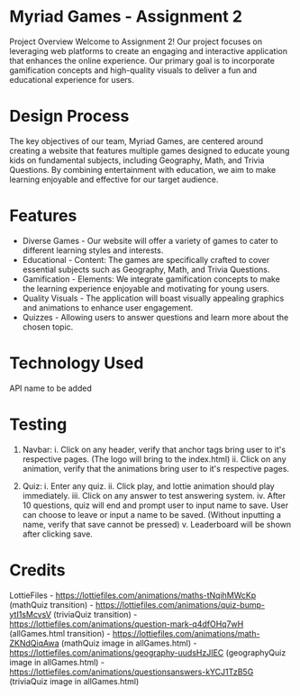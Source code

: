 # Myriad Games - Assignment 2

Project Overview
Welcome to Assignment 2! Our project focuses on leveraging web platforms to create an engaging and interactive application that enhances the online experience. Our primary goal is to incorporate gamification concepts and high-quality visuals to deliver a fun and educational experience for users.

# Design Process

The key objectives of our team, Myriad Games, are centered around creating a website that features multiple games designed to educate young kids on fundamental subjects, including Geography, Math, and Trivia Questions. By combining entertainment with education, we aim to make learning enjoyable and effective for our target audience.

# Features

- Diverse Games - Our website will offer a variety of games to cater to different learning styles and interests.
- Educational - Content: The games are specifically crafted to cover essential subjects such as Geography, Math, and Trivia Questions.
- Gamification - Elements: We integrate gamification concepts to make the learning experience enjoyable and motivating for young users.
- Quality Visuals - The application will boast visually appealing graphics and animations to enhance user engagement.
- Quizzes - Allowing users to answer questions and learn more about the chosen topic.

# Technology Used

API name to be added

# Testing

1. Navbar:
   i. Click on any header, verify that anchor tags bring user to it's respective pages. (The logo will bring to the index.html)
   ii. Click on any animation, verify that the animations bring user to it's respective pages.

2. Quiz:
   i. Enter any quiz.
   ii. Click play, and lottie animation should play immediately.
   iii. Click on any answer to test answering system.
   iv. After 10 questions, quiz will end and prompt user to input name to save. User can choose to leave or input a name to be saved. (Without inputting a name, verify that save cannot be pressed)
   v. Leaderboard will be shown after clicking save.

# Credits

LottieFiles - https://lottiefiles.com/animations/maths-tNqihMWcKp (mathQuiz transition) - https://lottiefiles.com/animations/quiz-bump-ytI1sMcvsV (triviaQuiz transition) - https://lottiefiles.com/animations/question-mark-q4dfOHq7wH (allGames.html transition) - https://lottiefiles.com/animations/math-ZKNdQiqAwa (mathQuiz image in allGames.html) - https://lottiefiles.com/animations/geography-uudsHzJIEC (geographyQuiz image in allGames.html) - https://lottiefiles.com/animations/questionsanswers-kYCJ1TzB5G (triviaQuiz image in allGames.html)
